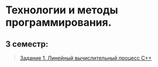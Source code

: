 # Технологии и методы программирования.

## 3 семестр:
> [Задание 1. Линейный вычислительный процесс С++](https://github.com/RodKingroo/Lab-Work-TMP/blob/main/3rd%20semester/LB1.cpp)
